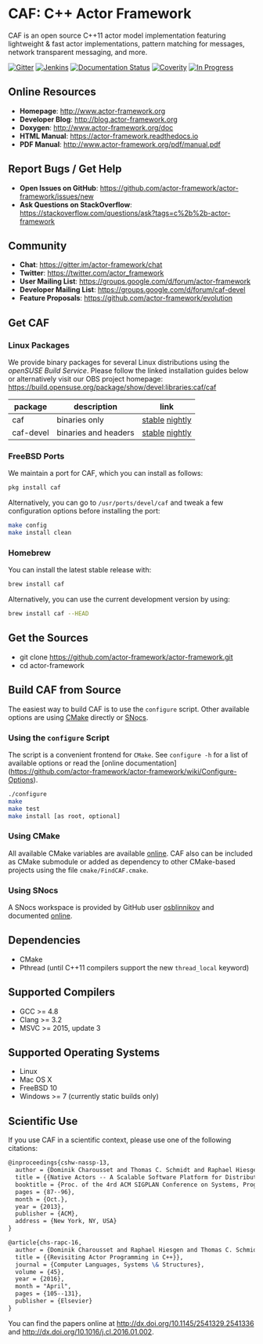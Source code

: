 # CAF: C++ Actor Framework

CAF is an open source C++11 actor model implementation featuring
lightweight & fast actor implementations, pattern matching for messages,
network transparent messaging, and more.

[![Gitter][gitter-badge]](https://gitter.im/actor-framework/chat)
[![Jenkins][jenkins-badge]](https://jenkins.inet.haw-hamburg.de/view/CAF%20Dashboard)
[![Documentation Status][docs-badge]](http://actor-framework.readthedocs.io/en/latest/?badge=latest)
[![Coverity][coverity-badge]](https://scan.coverity.com/projects/5555)
[![In Progress][in-progress-badge]](https://waffle.io/actor-framework/actor-framework)

## Online Resources

* __Homepage__: http://www.actor-framework.org
* __Developer Blog__: http://blog.actor-framework.org
* __Doxygen__: http://www.actor-framework.org/doc
* __HTML Manual__: https://actor-framework.readthedocs.io
* __PDF Manual__: http://www.actor-framework.org/pdf/manual.pdf

## Report Bugs / Get Help

* __Open Issues on GitHub__: https://github.com/actor-framework/actor-framework/issues/new
* __Ask Questions on StackOverflow__: https://stackoverflow.com/questions/ask?tags=c%2b%2b-actor-framework

## Community

* __Chat__: https://gitter.im/actor-framework/chat
* __Twitter__: https://twitter.com/actor_framework
* __User Mailing List__: https://groups.google.com/d/forum/actor-framework
* __Developer Mailing List__: https://groups.google.com/d/forum/caf-devel
* __Feature Proposals__: https://github.com/actor-framework/evolution

## Get CAF

### Linux Packages

We provide binary packages for several Linux distributions using the
*openSUSE Build Service*. Please follow the linked installation guides below
or alternatively visit our OBS project homepage:
https://build.opensuse.org/package/show/devel:libraries:caf/caf

package   | description          | link 
----------|----------------------|-----------------------------
caf       | binaries only        | [stable][obs]     [nightly][obs-nightly]
caf-devel | binaries and headers | [stable][obs-dev] [nightly][obs-dev-nightly]


### FreeBSD Ports

We maintain a port for CAF, which you can install as follows:

```sh
pkg install caf
```

Alternatively, you can go to `/usr/ports/devel/caf` and tweak a few
configuration options before installing the port:

```sh
make config
make install clean
```

### Homebrew

You can install the latest stable release with:

```sh
brew install caf
```

Alternatively, you can use the current development version by using:

```sh
brew install caf --HEAD
```

## Get the Sources

* git clone https://github.com/actor-framework/actor-framework.git
* cd actor-framework

## Build CAF from Source

The easiest way to build CAF is to use the `configure` script. Other available
options are using [CMake](http://www.cmake.org/) directly or
[SNocs](https://github.com/airutech/snocs).

### Using the `configure` Script

The script is a convenient frontend for `CMake`. See `configure -h`
for a list of available options or read the
[online documentation]
(https://github.com/actor-framework/actor-framework/wiki/Configure-Options).

```sh
./configure
make
make test
make install [as root, optional]
```

### Using CMake

All available CMake variables are available
[online](https://github.com/actor-framework/actor-framework/wiki/CMake-Options).
CAF also can be included as CMake submodule or added as dependency to other
CMake-based projects using the file `cmake/FindCAF.cmake`.

### Using SNocs

A SNocs workspace is provided by GitHub user
[osblinnikov](https://github.com/osblinnikov) and documented
[online](https://github.com/actor-framework/actor-framework/wiki/Using-SNocs).

## Dependencies

* CMake
* Pthread (until C++11 compilers support the new `thread_local` keyword)

## Supported Compilers

* GCC >= 4.8
* Clang >= 3.2
* MSVC >= 2015, update 3

## Supported Operating Systems

* Linux
* Mac OS X
* FreeBSD 10
* Windows >= 7 (currently static builds only)

## Scientific Use

If you use CAF in a scientific context, please use one of the following citations:

```latex
@inproceedings{cshw-nassp-13,
  author = {Dominik Charousset and Thomas C. Schmidt and Raphael Hiesgen and Matthias W{\"a}hlisch},
  title = {{Native Actors -- A Scalable Software Platform for Distributed, Heterogeneous Environments}},
  booktitle = {Proc. of the 4rd ACM SIGPLAN Conference on Systems, Programming, and Applications (SPLASH '13), Workshop AGERE!},
  pages = {87--96},
  month = {Oct.},
  year = {2013},
  publisher = {ACM},
  address = {New York, NY, USA}
}

@article{chs-rapc-16,
  author = {Dominik Charousset and Raphael Hiesgen and Thomas C. Schmidt},
  title = {{Revisiting Actor Programming in C++}},
  journal = {Computer Languages, Systems \& Structures},
  volume = {45},
  year = {2016},
  month = "April",
  pages = {105--131},
  publisher = {Elsevier}
}
```

You can find the papers online at
http://dx.doi.org/10.1145/2541329.2541336 and
http://dx.doi.org/10.1016/j.cl.2016.01.002.

[obs]: https://software.opensuse.org/download.html?project=devel%3Alibraries%3Acaf&package=caf

[obs-nightly]: https://software.opensuse.org/download.html?project=devel%3Alibraries%3Acaf%3Anightly&package=caf

[obs-dev]: https://software.opensuse.org/download.html?project=devel%3Alibraries%3Acaf&package=caf-devel

[obs-dev-nightly]: https://software.opensuse.org/download.html?project=devel%3Alibraries%3Acaf%3Anightly&package=caf-devel

[jenkins-badge]: https://jenkins.inet.haw-hamburg.de/buildStatus/icon?job=CAF/all

[docs-badge]: https://readthedocs.org/projects/actor-framework/badge/?version=latest

[coverity-badge]: https://scan.coverity.com/projects/5555/badge.svg?flat=1

[gitter-badge]: https://img.shields.io/badge/gitter-join%20chat%20%E2%86%92-brightgreen.svg

[in-progress-badge]: https://badge.waffle.io/actor-framework/actor-framework.png?label=In%20Progress&title=Issues%20in%20progress
